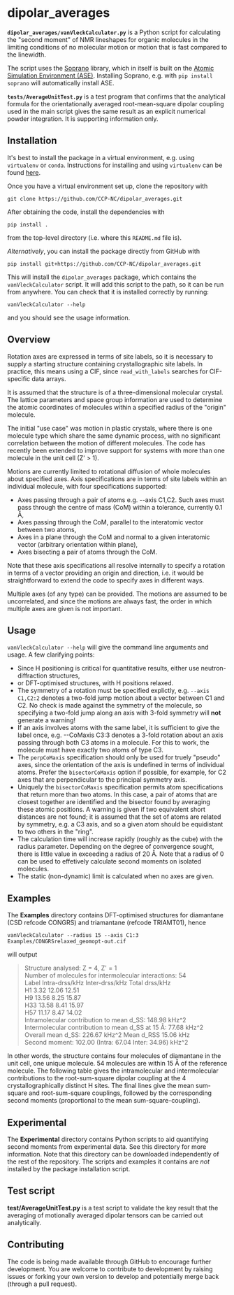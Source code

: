 # dipolar_averages

**`dipolar_averages/vanVleckCalculator.py`** is a Python script for calculating the "second moment" of NMR lineshapes
for organic molecules in the limiting conditions of no molecular motion or motion that is
fast compared to the linewidth.

The script uses the [Soprano](https://ccp-nc.github.io/soprano/intro.html) library, which in itself
is built on the [Atomic Simulation Environment (ASE)](https://wiki.fysik.dtu.dk/ase/). Installing
Soprano, e.g. with `pip install soprano` will automatically install ASE.

**`tests/AverageUnitTest.py`** is a test program that confirms that the analytical formula for the orientationally
averaged root-mean-square dipolar coupling used in the main script gives the same result as an explicit 
numerical powder integration. It is supporting information only.

## Installation

It's best to install the package in a virtual environment, e.g. using `virtualenv` or `conda`.
Instructions for installing and using `virtualenv` can be found [here](https://virtualenv.pypa.io/en/latest/installation.html).

Once you have a virtual environment set up, clone the repository with

`git clone https://github.com/CCP-NC/dipolar_averages.git`

After obtaining the code, install the dependencies with

`pip install .`

from the top-level directory (i.e. where this `README.md` file is). 


*Alternatively*, you can install the package directly from GitHub with

`pip install git+https://github.com/CCP-NC/dipolar_averages.git`


This will install the `dipolar_averages` package, which contains the
`vanVleckCalculator` script. It will add this script to the path, so it can be run from anywhere. You can check that it is installed correctly by running:

`vanVleckCalculator --help`

and you should see the usage information.



## Overview

Rotation axes are expressed in terms of site labels, so it is necessary to supply a starting
structure containing crystallographic site labels. In practice, this means using a CIF, since
`read_with_labels` searches for CIF-specific data arrays.

It is assumed that the structure is of a three-dimensional molecular crystal. The lattice parameters
and space group information are used to determine the atomic coordinates of molecules within a specified
radius of the "origin" molecule.

The initial "use case" was motion in plastic crystals, where there is one molecule type
which share the same dynamic process, with no significant correlation between the motion of different
molecules. The code has recently been extended to improve support for systems with more than one molecule 
in the unit cell (Z' > 1). 

Motions are currently limited to rotational diffusion of whole molecules about specified axes. Axis specifications are in
terms of site labels within an individual molecule, with four specifications supported:
- Axes passing through a pair of atoms e.g. --axis C1,C2. Such axes must pass
through the centre of mass (CoM) within a tolerance, currently 0.1 Å,
- Axes passing through the CoM, parallel to the interatomic vector between two atoms,
- Axes in a plane through the CoM and normal to a given interatomic vector (arbitrary orientation within plane),
- Axes bisecting a pair of atoms through the CoM.

Note that these axis specifications all resolve internally to specify a rotation in terms of a vector providing an origin and direction, i.e.
it would be straightforward to extend the code to specify axes in different ways.

Multiple axes (of any type) can be provided. The motions are assumed to be uncorrelated, and since the
motions are always fast, the order in which multiple axes are given is not important.

## Usage

`vanVleckCalculator --help` will give the command line arguments and usage. A few clarifying points:
- Since H positioning is critical for quantitative results, either use neutron-diffraction structures,
- or DFT-optimised structures, with H positions relaxed.
- The symmetry of a rotation must be specified explictly, e.g. `--axis C1,C2:2` denotes a two-fold jump motion
about a vector between C1 and C2. No check is made against the symmetry of the molecule, so specifying a two-fold
jump along an axis with 3-fold symmetry will **not** generate a warning!
- If an axis involves atoms with the same label, it is sufficient to give the label once, e.g. --CoMaxis C3:3
denotes a 3-fold rotation about an axis passing through both C3 atoms in a molecule. For this to work, the molecule
must have exactly two atoms of type C3.
- The `perpCoMaxis` specification should only be used for truely "pseudo" axes, since the orientation of the axis
is undefined in terms of individual atoms. Prefer the `bisectorCoMaxis` option if possible, for example, for C2 axes that 
are perpendicular to the principal symmetry axis.
- Uniquely the `bisectorCoMaxis` specification permits atom specifications that return more than two atoms. In this case,
a pair of atoms that are closest together are identified and the bisector found by averaging these atomic positions. A warning
is given if two equivalent short distances are not found; it is assumed that the set of atoms are related by symmetry, e.g.
a C3 axis, and so a given atom should be equidistant to two others in the "ring".
- The calculation time will increase rapidly (roughly as the cube) with the radius parameter.
Depending on the degree of convergence sought,
there is little value in exceeding a radius of 20 Å. Note that a radius of 0
can be used to effetively calculate second moments on isolated molecules.
- The static (non-dynamic) limit is calculated when no axes are given.

## Examples

The **Examples** directory contains DFT-optimised structures for diamantane (CSD refcode CONGRS) and triamantane (refcode TRIAMT01), hence

`vanVleckCalculator --radius 15 --axis C1:3 Examples/CONGRSrelaxed_geomopt-out.cif`

will output

>Structure analysed: Z = 4, Z' = 1<br>
>Number of molecules for intermolecular interactions: 54<br>
>Label	Intra-drss/kHz	Inter-drss/kHz  Total drss/kHz<br>
>H1	  3.32 	12.06   12.51<br>
>H9	 13.56 	 8.25   15.87<br>
>H33 13.58 	 8.41   15.97<br>
>H57 11.17 	 8.47   14.02<br>
>Intramolecular contribution to mean d_SS: 148.98 kHz^2<br>
>Intermolecular contribution to mean d_SS at 15 Å: 77.68 kHz^2<br>
>Overall mean d_SS: 226.67 kHz^2    Mean d_RSS 15.06 kHz<br>
>Second moment: 102.00 (Intra: 67.04  Inter: 34.96) kHz^2<br>

In other words, the structure contains four molecules of diamantane in the unit cell, one unique molecule. 54 molecules are within 15 Å of the reference molecule. The following table gives the intramolecular and intermolecular contributions to the root-sum-square dipolar coupling at the 4 crystallographically distinct H sites. The final lines give the mean sum-square and root-sum-square couplings, followed by the corresponding second moments (proportional to the mean sum-square-coupling).

## Experimental

The **Experimental** directory contains Python scripts to aid quantifying second moments from experimental data. See this directory for more information. Note that this directory can be downloaded independently of the rest of the repository. The scripts and examples it contains are _not_ installed by the package installation script.

## Test script

**test/AverageUnitTest.py** is a test script to validate the key result that the averaging of motionally averaged dipolar tensors can be carried out analytically.

## Contributing

The code is being made available through GitHub to encourage further development. You are welcome to contribute to development by raising issues or forking your own version to develop and potentially merge back (through a pull request).


